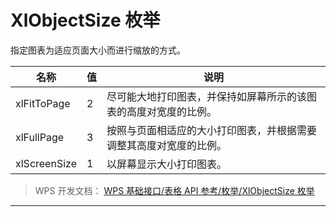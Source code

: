# XlObjectSize 枚举

指定图表为适应页面大小而进行缩放的方式。

| 名称         | 值  | 说明                                                               |
|--------------|-----|--------------------------------------------------------------------|
| xlFitToPage  | 2   | 尽可能大地打印图表，并保持如屏幕所示的该图表的高度对宽度的比例。   |
| xlFullPage   | 3   | 按照与页面相适应的大小打印图表，并根据需要调整其高度对宽度的比例。 |
| xlScreenSize | 1   | 以屏幕显示大小打印图表。                                           |

> WPS 开发文档： [WPS 基础接口/表格 API 参考/枚举/XlObjectSize 枚举](https://qn.cache.wpscdn.cn/encs/doc/office_v19/topics/WPS%20%E5%9F%BA%E7%A1%80%E6%8E%A5%E5%8F%A3/%E8%A1%A8%E6%A0%BC%20API%20%E5%8F%82%E8%80%83/%E6%9E%9A%E4%B8%BE/XlObjectSize%20%E6%9E%9A%E4%B8%BE.html)

------------------------------------------------------------------------
